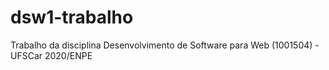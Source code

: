 # dsw1-trabalho
Trabalho da disciplina Desenvolvimento de Software para Web (1001504) - UFSCar 2020/ENPE
